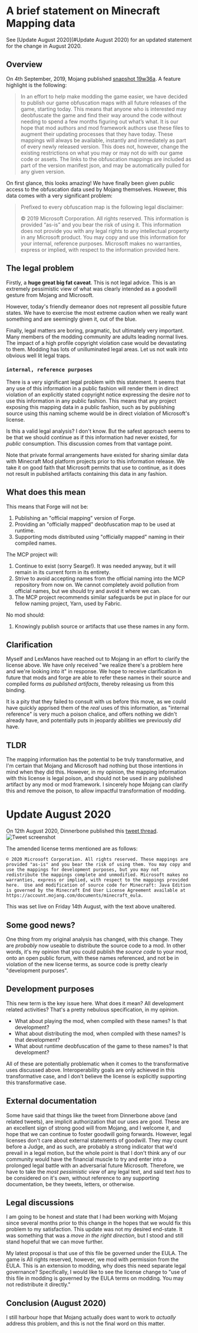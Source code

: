 # A brief statement on Minecraft Mapping data

See [Update August 2020](#Update August 2020) for an updated statement for the change in August 2020.

## Overview

On 4th September, 2019, Mojang published [snapshot 19w36a][1]. A feature highlight is the following:

> In an effort to help make modding the game easier, we have decided to publish our game obfuscation maps with all future releases of the game, starting today. This means that anyone who is interested may deobfuscate the game and find their way around the code without needing to spend a few months figuring out what’s what. It is our hope that mod authors and mod framework authors use these files to augment their updating processes that they have today. These mappings will always be available, instantly and immediately as part of every newly released version. This does not, however, change the existing restrictions on what you may or may not do with our game code or assets. The links to the obfuscation mappings are included as part of the version manifest json, and may be automatically pulled for any given version.

On first glance, this looks amazing! We have finally been given public access to the obfuscation data used by Mojang themselves.
However, this data comes with a very significant problem:

>  Prefixed to every obfuscation map is the following legal disclaimer:
>
> © 2019 Microsoft Corporation. All rights reserved. This information is provided “as-is” and you bear the risk of using it. This information does not provide you with any legal rights to any intellectual property in any Microsoft product. You may copy and use this information for your internal, reference purposes. Microsoft makes no warranties, express or implied, with respect to the information provided here.

## The legal problem

Firstly, a **huge great big fat caveat**. This is not legal advice. This is an extremely pessimistic view of what was clearly intended as a goodwill gesture from Mojang and Microsoft.

However, today's friendly demeanor does not represent all possible future states. We have to exercise the most extreme caution when we really want something and are seemingly given it, out of the blue.

Finally, legal matters are boring, pragmatic, but ultimately very important. Many members of the modding community are adults leading normal lives. The impact of a high profile copyright violation case would be devastating to them. Modding has lots of unilluminated legal areas. Let us not walk into obvious well lit legal traps.

### `internal, reference purposes`

There is a very significant legal problem with this statement. It seems that any use of this information in a public fashion will render them in direct violation of an explicitly stated
copyright notice expressing the desire *not* to use this information in any public fashion. This means that any project exposing this mapping data in a public fashion, such as by publishing
source using this naming scheme would be in direct violation of Microsoft's license.

Is this a valid legal analysis? I don't know. But the safest approach seems to be that we should continue as if this information had never existed, for *public* consumption. This discussion comes from that vantage point.

Note that private formal arrangements have existed for sharing similar data with Minecraft Mod platform projects prior to this information release. We take it on good faith that Microsoft permits that use to continue, as it does
not result in published artifacts containing this data in any fashion.

## What does this mean

This means that Forge will not be:
1. Publishing an "official mapping" version of Forge.
2. Providing an "officially mapped" deobfuscation map to be used at runtime.
3. Supporting mods distributed using "officially mapped" naming in their compiled names.

The MCP project will:
1. Continue to exist (sorry Searge!). It was needed anyway, but it will remain in its current form in its entirety.
2. Strive to avoid accepting names from the official naming into the MCP repository from now on. We cannot completely avoid pollution from
official names, but we should try and avoid it where we can.
3. The MCP project recommends similar safeguards be put in place for our fellow naming project, Yarn, used by Fabric.

No mod should:
1. Knowingly publish source or artifacts that use these names in any form.

## Clarification

Myself and LexManos have reached out to Mojang in an effort to clarify the license above. We have only received "we realize there's a problem here and we're looking into it" in response. We hope to receive clarification in future that mods and forge are able to refer these names in their source and compiled forms _as published artifacts_, thereby releasing us from this binding.

It is a pity that they failed to consult with us before this move, as we could have quickly apprised them of the _real_ uses of this information, as "internal reference" is very much a poison chalice, and offers nothing we 
didn't already have, and potentially puts in jeopardy abilities we previously _did_ have.

## TLDR
The mapping information has the potential to be truly transformative, and I'm certain that Mojang and Microsoft had nothing but those intentions in mind when they did this. However, in my opinion, the mapping information with this license is legal poison, and should not be used in any published artifact by any mod or mod framework. I sincerely hope Mojang can clarify this and remove the poison, to allow impactful transformation of modding.

[1]: https://www.minecraft.net/en-us/article/minecraft-snapshot-19w36a


# Update August 2020

On 12th August 2020, Dinnerbone published this [tweet thread][2]. ![Tweet screenshot](dinnerbonetweets.png)

The amended license terms mentioned are as follows:

```
© 2020 Microsoft Corporation. All rights reserved. These mappings are provided "as-is" and you bear the risk of using them. You may copy and use the mappings for development purposes, but you may not redistribute the mappings complete and unmodified. Microsoft makes no warranties, express or implied, with respect to the mappings provided here.  Use and modification of source code for Minecraft: Java Edition is governed by the Minecraft End User License Agreement available at https://account.mojang.com/documents/minecraft_eula. 
```

This was set live on Friday 14th August, with the text above unaltered.

## Some good news?

One thing from my original analysis has changed, with this change. They are _probably_ now useable to distribute the source code to a mod. 
In other words, it's my opinion that you could publish the _source code_ to your mod, onto an open public forum, with these names referenced, and not be in violation of the new license terms, as source code is pretty clearly "development purposes".

## Development purposes

This new term is the key issue here. What does it mean? All development related activities? That's a pretty nebulous specification, in my opinion.

* What about playing the mod, when compiled with these names? Is that development?
* What about distributing the mod, when compiled with these names? Is that development?
* What about runtime deobfuscation of the game to these names? Is that development?

All of these are potentially problematic when it comes to the transformative uses discussed above. Interoperability goals are only achieved in this transformative case, and I don't believe the license is explicitly supporting this transformative case.

## External documentation

Some have said that things like the tweet from Dinnerbone above (and related tweets), are implicit authorization that our uses are good. These are an excellent sign of strong good will from Mojang, and I welcome it, and hope that we can continue to foster goodwill going forwards. However, legal licenses don't care about external statements of goodwill. They may count before a Judge, and as such, are probably a strong indicator that we'd prevail in a legal motion, but the whole point is that I don't think any of our community would have the financial muscle to try and enter into a prolonged legal battle with an adversarial future Microsoft. Therefore, we have to take the _most pessimistic view_ of any legal text, and said text _has_ to be considered on it's own, without reference to any supporting documentation, be they tweets, letters, or otherwise.

## Legal discussions

I am going to be honest and state that I had been working with Mojang since several months prior to this change in the hopes that we would fix this problem to my satisfaction. This update was not my desired end-state. It was something that was a _move in the right direction_, but I stood and still stand hopeful that we can move further.

My latest proposal is that use of this file be governed under the EULA. The game is All rights reserved, however, we mod with permission from the EULA. This is an extension to modding, why does this need separate legal governance? Specifically, I would like to see the license change to "use of this file in modding is governed by the EULA terms on modding. You may not redistribute it directly."


## Conclusion (August 2020)

I still harbour hope that Mojang actually does want to work to _actually_ address this problem, and this is not the final word on this matter.

[2]: https://twitter.com/Dinnerbone/status/1293597326561488897?s=20

